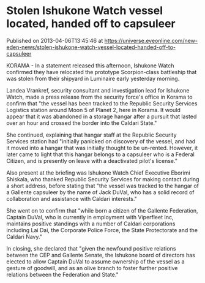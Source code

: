 # Stolen Ishukone Watch vessel located, handed off to capsuleer
Published on 2013-04-06T13:45:46 at https://universe.eveonline.com/new-eden-news/stolen-ishukone-watch-vessel-located-handed-off-to-capsuleer

KORAMA - In a statement released this afternoon, Ishukone Watch confirmed they have relocated the prototype Scorpion-class battleship that was stolen from their shipyard in Luminaire early yesterday morning.

Landea Vrankref, security consultant and investigation lead for Ishukone Watch, made a press release from the security force's office in Korama to confirm that "the vessel has been tracked to the Republic Security Services Logistics station around Moon 5 of Planet 2, here in Korama. It would appear that it was abandoned in a storage hangar after a pursuit that lasted over an hour and crossed the border into the Caldari State."

She continued, explaining that hangar staff at the Republic Security Services station had "initially panicked on discovery of the vessel, and had it moved into a hangar that was initially thought to be un-rented. However, it later came to light that this hangar belongs to a capsuleer who is a Federal Citizen, and is presently on leave with a deactivated pilot's license."

Also present at the briefing was Ishukone Watch Chief Executive Eborimi Shiskala, who thanked Republic Security Services for making contact during a short address, before stating that "the vessel was tracked to the hangar of a Gallente capsuleer by the name of Jack DuVal, who has a solid record of collaboration and assistance with Caldari interests."

She went on to confirm that "while born a citizen of the Gallente Federation, Captain DuVal, who is currently in employment with Viperfleet Inc, maintains positive standings with a number of Caldari corporations including Lai Dai, the Corporate Police Force, the State Protectorate and the Caldari Navy."

In closing, she declared that "given the newfound positive relations between the CEP and Gallente Senate, the Ishukone board of directors has elected to allow Captain DuVal to assume ownership of the vessel as a gesture of goodwill, and as an olive branch to foster further positive relations between the Federation and State."
